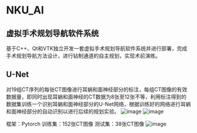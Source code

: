 # NKU_AI
## 虚拟手术规划导航软件系统
基于C++、Qt和VTK独立开发一套虚拟手术规划导航软件系统并进行部署，完成手术规划导航方法设计，进行钻制通道的自主规划，实现术前演练。
## U-Net
对19组CT序列的每张CT图像进行耳蜗和面神经部分的标注，每组CT图像的有效数据量，即同时出现耳蜗和面神经的CT数据为8张至12张不等，利用标注得到的数据集训练一个识别耳蜗和面神经部分的U-Net网络，根据训练好的网络进行耳蜗和面神经部分的自动识别以进行后续的规划实验。
![image](https://user-images.githubusercontent.com/61179305/158023403-dbd3f0d6-4378-4a94-8b12-ff39f32fe9eb.png)
![image](https://user-images.githubusercontent.com/61179305/158023459-a3067368-b74f-419b-84d7-c5fd6fa98d8c.png)

框架：Pytorch
训练集：152张CT图像
测试集：38张CT图像
![image](https://user-images.githubusercontent.com/61179305/158023481-9fceb816-0586-4772-ab8b-843c9a52295a.png)


